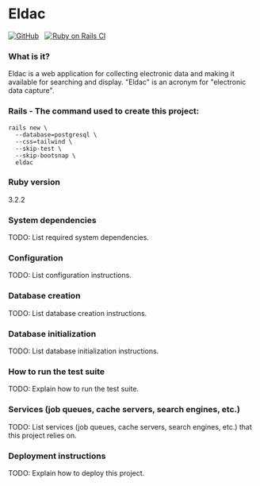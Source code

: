 # Eldac

[![GitHub](https://img.shields.io/github/license/gdonald/eldac?color=0000aa)](https://github.com/gdonald/eldac/blob/main/LICENSE) &nbsp; [![Ruby on Rails CI](https://github.com/gdonald/eldac/actions/workflows/eldac.yml/badge.svg)](https://github.com/gdonald/eldac/actions/workflows/eldac.yml)

### What is it?

Eldac is a web application for collecting electronic data and making it available for searching and display.  "Eldac" is an acronym for "electronic data capture".

### Rails - The command used to create this project:

    rails new \
      --database=postgresql \
      --css=tailwind \
      --skip-test \
      --skip-bootsnap \
      eldac

### Ruby version

3.2.2

### System dependencies

TODO: List required system dependencies.

### Configuration

TODO: List configuration instructions.

### Database creation

TODO: List database creation instructions.

### Database initialization

TODO: List database initialization instructions.

### How to run the test suite

TODO: Explain how to run the test suite.

### Services (job queues, cache servers, search engines, etc.)

TODO: List services (job queues, cache servers, search engines, etc.) that this project relies on.

### Deployment instructions

TODO: Explain how to deploy this project.
